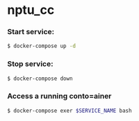 # nptu_cc

### Start service:

```sh
$ docker-compose up -d
```

### Stop service:

```sh
$ docker-compose down
```

### Access a running conto=ainer

```sh
$ docker-compose exer $SERVICE_NAME bash
```
